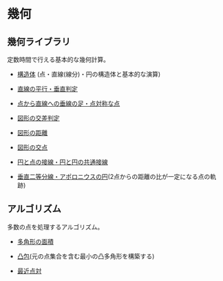 # 幾何

## 幾何ライブラリ
定数時間で行える基本的な幾何計算。

- [構造体](https://github.com/tokusakurai/Library/blob/main/Geometry/Structure.hpp) (点・直線(線分)・円の構造体と基本的な演算)

- [直線の平行・垂直判定](https://github.com/tokusakurai/Library/blob/main/Geometry/Parallel_Orthogonal.hpp)

- [点から直線への垂線の足・点対称な点](https://github.com/tokusakurai/Library/blob/main/Geometry/Projection_Reflection.hpp)

- [図形の交差判定](https://github.com/tokusakurai/Library/blob/main/Geometry/Intersect.hpp)

- [図形の距離](https://github.com/tokusakurai/Library/blob/main/Geometry/Distance.hpp)

- [図形の交点](https://github.com/tokusakurai/Library/blob/main/Geometry/Crosspoint.hpp)

- [円と点の接線・円と円の共通接線](https://github.com/tokusakurai/Library/blob/main/Geometry/Tangent.hpp)

- [垂直二等分線・アポロニウスの円](https://github.com/tokusakurai/Library/blob/main/Geometry/Apollonius.hpp)(2点からの距離の比が一定になる点の軌跡)

## アルゴリズム
多数の点を処理するアルゴリズム。

- [多角形の面積](https://github.com/tokusakurai/Library/blob/main/Geometry/Area.hpp)

- [凸包](https://github.com/tokusakurai/Library/blob/main/Geometry/Convex_Hull.hpp)(元の点集合を含む最小の凸多角形を構築する)

- [最近点対](https://github.com/tokusakurai/Library/blob/main/Geometry/Structure.hpp)